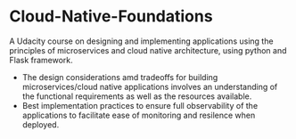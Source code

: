 # Cloud-Native-Foundations
A Udacity course on designing and implementing applications using the principles of microservices and cloud native architecture, using python and Flask framework.

* The design considerations amd tradeoffs for building microservices/cloud native applications involves an understanding of the functional requirements as well as the resources available.
* Best implementation practices to ensure full observability of the applications to facilitate ease of monitoring and resilence when deployed.
